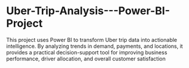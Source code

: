 # Uber-Trip-Analysis---Power-BI-Project
This project uses Power BI to transform Uber trip data into actionable intelligence. By analyzing trends in demand, payments, and locations, it provides a practical decision-support tool for improving business performance, driver allocation, and overall customer satisfaction
